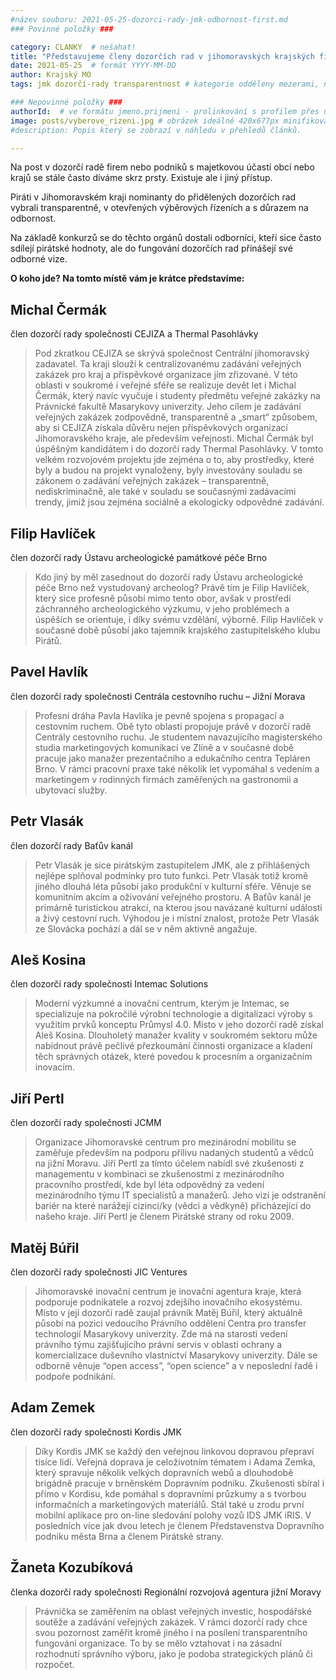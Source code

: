 ```yaml
---
#název souboru: 2021-05-25-dozorci-rady-jmk-odbornost-first.md
### Povinné položky ###

category: CLANKY  # nešahat!
title: "Představujeme členy dozorčích rad v jihomoravských krajských firmách: místo “trafik” odbornost a otevřenost"
date: 2021-05-25  # formát YYYY-MM-DD
author: Krajský MO
tags: jmk dozorčí-rady transparentnost # kategorie odděleny mezerami, např. volby zemědělství životní-prostředí piráti (viz https://jihomoravsky.pirati.cz/tags/)

### Nepovinné položky ###
authorId:  # ve formátu jmeno.prijmeni - prolinkování s profilem přes uid
image: posts/vyberove_rizeni.jpg # obrázek ideálně 420x677px minifikovaný přes https://tinypng.com/
#description: Popis který se zobrazí v náhledu v přehledů článků.

---
```


Na post v dozorčí radě firem nebo podniků s majetkovou účastí obcí nebo krajů se stále často díváme skrz prsty. Existuje ale i jiný přístup.

Piráti v Jihomoravském kraji nominanty do přidělených dozorčích rad vybrali transparentně, v otevřených výběrových řízeních a s důrazem na odbornost. 

Na základě konkurzů se do těchto orgánů dostali odborníci, kteří sice často sdílejí pirátské hodnoty, ale do fungování dozorčích rad přinášejí své odborné vize.

**O koho jde? Na tomto místě vám je krátce představíme:**

## Michal Čermák
člen dozorčí rady společnosti CEJIZA a Thermal Pasohlávky

>Pod zkratkou CEJIZA se skrývá společnost Centrální jihomoravský zadavatel. Ta kraji slouží k centralizovanému zadávání veřejných zakázek pro kraj a příspěvkové organizace jím zřizované. V této oblasti v soukromé i veřejné sféře se realizuje devět let i Michal Čermák, který navíc vyučuje i studenty předmětu veřejné zakázky na Právnické fakultě Masarykovy univerzity. Jeho cílem je zadávání veřejných zakázek zodpovědně, transparentně a „smart“ způsobem, aby si CEJIZA získala důvěru nejen příspěvkových organizací Jihomoravského kraje, ale především veřejnosti. Michal Čermák byl úspěšným kandidátem i do dozorčí rady Thermal Pasohlávky. V tomto velkém rozvojovém projektu jde zejména o to, aby prostředky, které byly a budou na projekt vynaloženy, byly investovány souladu se zákonem o zadávání veřejných zakázek – transparentně, nediskriminačně, ale také v souladu se současnými zadávacími trendy, jimiž jsou zejména sociálně a ekologicky odpovědné zadávání.
>

## Filip Havlíček
člen dozorčí rady Ústavu archeologické památkové péče Brno

>Kdo jiný by měl zasednout do dozorčí rady Ústavu archeologické péče Brno než vystudovaný archeolog? Právě tím je Filip Havlíček, který sice profesně působí mimo tento obor, avšak v prostředí záchranného archeologického výzkumu, v jeho problémech a úspěších se orientuje, i díky svému vzdělání, výborně. Filip Havlíček v současné době působí jako tajemník krajského zastupitelského klubu Pirátů.
>

## Pavel Havlík
člen dozorčí rady společnosti Centrála cestovního ruchu – Jižní Morava
 
>Profesní dráha Pavla Havlíka je pevně spojena s propagací a cestovním ruchem. Obě tyto oblasti propojuje právě v dozorčí radě Centrály cestovního ruchu. Je studentem navazujícího magisterského studia marketingových komunikací ve Zlíně a v současné době pracuje jako manažer prezentačního a edukačního centra Tepláren Brno. V rámci pracovní praxe také několik let vypomáhal s vedením a marketingem v rodinných firmách zaměřených na gastronomii a ubytovací služby.
>

## Petr Vlasák
člen dozorčí rady Baťův kanál

>Petr Vlasák je sice pirátským zastupitelem JMK, ale z přihlášených nejlépe splňoval podmínky pro tuto funkci. Petr Vlasák totiž kromě jiného dlouhá léta působí jako produkční v kulturní sféře. Věnuje se komunitním akcím a oživování veřejného prostoru. A Baťův kanál je primárně turistickou atrakcí, na kterou jsou navázané kulturní události a živý cestovní ruch. Výhodou je i místní znalost, protože Petr Vlasák ze Slovácka pochází a dál se v něm aktivně angažuje.
>
 
## Aleš Kosina
člen dozorčí rady společnosti Intemac Solutions
 
>Moderní výzkumné a inovační centrum, kterým je Intemac, se specializuje na pokročilé výrobní technologie a digitalizaci výroby s využitím prvků konceptu Průmysl 4.0. Místo v jeho dozorčí radě získal Aleš Kosina. Dlouholetý manažer kvality v soukromém sektoru může nabídnout právě pečlivé přezkoumání činnosti organizace a kladení těch správných otázek, které povedou k procesním a organizačním inovacím.
>>
 
## Jiří Pertl
člen dozorčí rady společnosti JCMM
 
>Organizace Jihomoravské centrum pro mezinárodní mobilitu se zaměřuje především na podporu přílivu nadaných studentů a vědců na jižní Moravu. Jiří Pertl za tímto účelem nabídl své zkušenosti z managementu v kombinaci se zkušenostmi z mezinárodního pracovního prostředí, kde byl léta odpovědný za vedení mezinárodního týmu IT specialistů a manažerů. Jeho vizí je odstranění bariér na které narážejí cizinci/ky (vědci a vědkyně) přicházející do našeho kraje. Jiří Pertl je členem Pirátské strany od roku 2009.
>

## Matěj Búřil
člen dozorčí rady společnosti JIC Ventures

>Jihomoravské inovační centrum je inovační agentura kraje, která podporuje podnikatele a rozvoj zdejšího inovačního ekosystému. Místo v její dozorčí radě zaujal právník Matěj Búřil, který aktuálně působí na pozici vedoucího Právního oddělení Centra pro transfer technologií Masarykovy univerzity. Zde má na starosti vedení právního týmu zajišťujícího právní servis v oblasti ochrany a komercializace duševního vlastnictví Masarykovy univerzity. Dále se odborně věnuje “open access”,  “open science” a v neposlední řadě i podpoře podnikání.
>

## Adam Zemek
člen dozorčí rady společnosti Kordis JMK

>Díky Kordis JMK se každý den veřejnou linkovou dopravou přepraví tisíce lidí. Veřejná doprava je celoživotním tématem i Adama Zemka, který spravuje několik velkých dopravních webů a dlouhodobě brigádně pracuje v brněnském Dopravním podniku. Zkušenosti sbíral i přímo v Kordisu, kde pomáhal s dopravními průzkumy a s tvorbou informačních a marketingových materiálů. Stál také u zrodu první mobilní aplikace pro on-line sledování polohy vozů IDS JMK iRIS. V posledních více jak dvou letech je členem Představenstva Dopravního podniku města Brna a členem Pirátské strany.
>

## Žaneta Kozubíková
členka dozorčí rady společnosti Regionální rozvojová agentura jižní Moravy

>Právnička se zaměřením na oblast veřejných investic, hospodářské soutěže a zadávání veřejných zakázek. V rámci dozorčí rady chce svou pozornost zaměřit kromě jiného i na posílení transparentního fungování organizace. To by se mělo vztahovat i na zásadní rozhodnutí správního výboru, jako je podoba strategických plánů či rozpočet.
>



